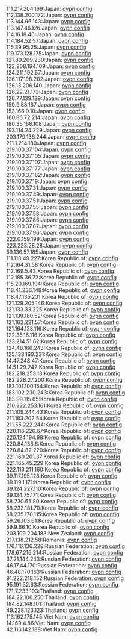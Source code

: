 111.217.204.169:Japan: [ovpn config](vpn/111_217_204_169.ovpn)  
112.138.200.172:Japan: [ovpn config](vpn/112_138_200_172.ovpn)  
113.144.96.143:Japan: [ovpn config](vpn/113_144_96_143.ovpn)  
113.147.46.126:Japan: [ovpn config](vpn/113_147_46_126.ovpn)  
114.16.18.46:Japan: [ovpn config](vpn/114_16_18_46.ovpn)  
114.184.52.57:Japan: [ovpn config](vpn/114_184_52_57.ovpn)  
115.39.95.25:Japan: [ovpn config](vpn/115_39_95_25.ovpn)  
119.173.128.175:Japan: [ovpn config](vpn/119_173_128_175.ovpn)  
121.80.209.230:Japan: [ovpn config](vpn/121_80_209_230.ovpn)  
122.208.194.109:Japan: [ovpn config](vpn/122_208_194_109.ovpn)  
124.211.192.57:Japan: [ovpn config](vpn/124_211_192_57.ovpn)  
126.117.198.202:Japan: [ovpn config](vpn/126_117_198_202.ovpn)  
126.13.206.140:Japan: [ovpn config](vpn/126_13_206_140.ovpn)  
126.22.21.173:Japan: [ovpn config](vpn/126_22_21_173.ovpn)  
126.77.139.139:Japan: [ovpn config](vpn/126_77_139_139.ovpn)  
150.9.88.187:Japan: [ovpn config](vpn/150_9_88_187.ovpn)  
153.166.9.10:Japan: [ovpn config](vpn/153_166_9_10.ovpn)  
160.86.72.214:Japan: [ovpn config](vpn/160_86_72_214.ovpn)  
180.35.168.108:Japan: [ovpn config](vpn/180_35_168_108.ovpn)  
193.114.24.229:Japan: [ovpn config](vpn/193_114_24_229.ovpn)  
203.179.136.244:Japan: [ovpn config](vpn/203_179_136_244.ovpn)  
211.1.214.180:Japan: [ovpn config](vpn/211_1_214_180.ovpn)  
219.100.37.104:Japan: [ovpn config](vpn/219_100_37_104.ovpn)  
219.100.37.105:Japan: [ovpn config](vpn/219_100_37_105.ovpn)  
219.100.37.107:Japan: [ovpn config](vpn/219_100_37_107.ovpn)  
219.100.37.177:Japan: [ovpn config](vpn/219_100_37_177.ovpn)  
219.100.37.182:Japan: [ovpn config](vpn/219_100_37_182.ovpn)  
219.100.37.19:Japan: [ovpn config](vpn/219_100_37_19.ovpn)  
219.100.37.31:Japan: [ovpn config](vpn/219_100_37_31.ovpn)  
219.100.37.49:Japan: [ovpn config](vpn/219_100_37_49.ovpn)  
219.100.37.51:Japan: [ovpn config](vpn/219_100_37_51.ovpn)  
219.100.37.55:Japan: [ovpn config](vpn/219_100_37_55.ovpn)  
219.100.37.58:Japan: [ovpn config](vpn/219_100_37_58.ovpn)  
219.100.37.86:Japan: [ovpn config](vpn/219_100_37_86.ovpn)  
219.100.37.87:Japan: [ovpn config](vpn/219_100_37_87.ovpn)  
219.100.37.96:Japan: [ovpn config](vpn/219_100_37_96.ovpn)  
222.0.159.199:Japan: [ovpn config](vpn/222_0_159_199.ovpn)  
223.223.28.28:Japan: [ovpn config](vpn/223_223_28_28.ovpn)  
59.136.57.185:Japan: [ovpn config](vpn/59_136_57_185.ovpn)  
111.118.49.227:Korea Republic of: [ovpn config](vpn/111_118_49_227.ovpn)  
112.164.31.58:Korea Republic of: [ovpn config](vpn/112_164_31_58.ovpn)  
112.169.5.43:Korea Republic of: [ovpn config](vpn/112_169_5_43.ovpn)  
112.185.36.72:Korea Republic of: [ovpn config](vpn/112_185_36_72.ovpn)  
115.20.169.194:Korea Republic of: [ovpn config](vpn/115_20_169_194.ovpn)  
118.41.236.148:Korea Republic of: [ovpn config](vpn/118_41_236_148.ovpn)  
118.47.135.231:Korea Republic of: [ovpn config](vpn/118_47_135_231.ovpn)  
121.129.205.146:Korea Republic of: [ovpn config](vpn/121_129_205_146.ovpn)  
121.133.33.225:Korea Republic of: [ovpn config](vpn/121_133_33_225.ovpn)  
121.139.180.52:Korea Republic of: [ovpn config](vpn/121_139_180_52.ovpn)  
121.162.221.57:Korea Republic of: [ovpn config](vpn/121_162_221_57.ovpn)  
121.164.128.116:Korea Republic of: [ovpn config](vpn/121_164_128_116.ovpn)  
122.35.16.116:Korea Republic of: [ovpn config](vpn/122_35_16_116.ovpn)  
123.214.51.62:Korea Republic of: [ovpn config](vpn/123_214_51_62.ovpn)  
124.48.166.243:Korea Republic of: [ovpn config](vpn/124_48_166_243.ovpn)  
125.138.160.231:Korea Republic of: [ovpn config](vpn/125_138_160_231.ovpn)  
14.47.248.47:Korea Republic of: [ovpn config](vpn/14_47_248_47.ovpn)  
14.51.29.242:Korea Republic of: [ovpn config](vpn/14_51_29_242.ovpn)  
182.218.253.13:Korea Republic of: [ovpn config](vpn/182_218_253_13.ovpn)  
182.228.27.200:Korea Republic of: [ovpn config](vpn/182_228_27_200.ovpn)  
183.101.100.154:Korea Republic of: [ovpn config](vpn/183_101_100_154.ovpn)  
183.102.230.243:Korea Republic of: [ovpn config](vpn/183_102_230_243.ovpn)  
183.99.115.65:Korea Republic of: [ovpn config](vpn/183_99_115_65.ovpn)  
210.222.253.161:Korea Republic of: [ovpn config](vpn/210_222_253_161.ovpn)  
211.109.244.43:Korea Republic of: [ovpn config](vpn/211_109_244_43.ovpn)  
211.183.202.54:Korea Republic of: [ovpn config](vpn/211_183_202_54.ovpn)  
211.55.222.244:Korea Republic of: [ovpn config](vpn/211_55_222_244.ovpn)  
220.116.226.67:Korea Republic of: [ovpn config](vpn/220_116_226_67.ovpn)  
220.124.194.98:Korea Republic of: [ovpn config](vpn/220_124_194_98.ovpn)  
220.84.138.8:Korea Republic of: [ovpn config](vpn/220_84_138_8.ovpn)  
220.84.82.220:Korea Republic of: [ovpn config](vpn/220_84_82_220.ovpn)  
221.160.201.37:Korea Republic of: [ovpn config](vpn/221_160_201_37.ovpn)  
221.165.45.229:Korea Republic of: [ovpn config](vpn/221_165_45_229.ovpn)  
222.113.211.160:Korea Republic of: [ovpn config](vpn/222_113_211_160.ovpn)  
39.117.195.128:Korea Republic of: [ovpn config](vpn/39_117_195_128.ovpn)  
39.119.1.171:Korea Republic of: [ovpn config](vpn/39_119_1_171.ovpn)  
39.124.227.110:Korea Republic of: [ovpn config](vpn/39_124_227_110.ovpn)  
39.124.75.171:Korea Republic of: [ovpn config](vpn/39_124_75_171.ovpn)  
58.230.65.80:Korea Republic of: [ovpn config](vpn/58_230_65_80.ovpn)  
58.232.181.70:Korea Republic of: [ovpn config](vpn/58_232_181_70.ovpn)  
58.235.170.115:Korea Republic of: [ovpn config](vpn/58_235_170_115.ovpn)  
59.26.103.61:Korea Republic of: [ovpn config](vpn/59_26_103_61.ovpn)  
59.9.66.10:Korea Republic of: [ovpn config](vpn/59_9_66_10.ovpn)  
203.109.204.188:New Zealand: [ovpn config](vpn/203_109_204_188.ovpn)  
217.138.212.58:Romania: [ovpn config](vpn/217_138_212_58.ovpn)  
176.116.136.229:Russian Federation: [ovpn config](vpn/176_116_136_229.ovpn)  
178.67.216.214:Russian Federation: [ovpn config](vpn/178_67_216_214.ovpn)  
37.21.144.243:Russian Federation: [ovpn config](vpn/37_21_144_243.ovpn)  
46.17.44.170:Russian Federation: [ovpn config](vpn/46_17_44_170.ovpn)  
46.48.170.163:Russian Federation: [ovpn config](vpn/46_48_170_163.ovpn)  
91.222.218.152:Russian Federation: [ovpn config](vpn/91_222_218_152.ovpn)  
95.191.32.63:Russian Federation: [ovpn config](vpn/95_191_32_63.ovpn)  
171.7.233.193:Thailand: [ovpn config](vpn/171_7_233_193.ovpn)  
184.22.106.250:Thailand: [ovpn config](vpn/184_22_106_250.ovpn)  
184.82.148.101:Thailand: [ovpn config](vpn/184_82_148_101.ovpn)  
49.228.123.123:Thailand: [ovpn config](vpn/49_228_123_123.ovpn)  
113.162.175.145:Viet Nam: [ovpn config](vpn/113_162_175_145.ovpn)  
14.169.4.86:Viet Nam: [ovpn config](vpn/14_169_4_86.ovpn)  
42.116.142.188:Viet Nam: [ovpn config](vpn/42_116_142_188.ovpn)  
